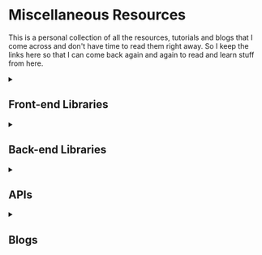 # Miscellaneous Resources     
<p>This is a personal collection of all the resources, tutorials and blogs that I come across and don't have time to read them right away. So I keep the links here so that I can come back again and again to read and learn stuff from here. </p>     

<details> 
<summary><h2>Front-end Libraries</h2></summary>
   
<details>
<summary><h3> React: </h3></summary>    

1. [developerway.com](https://www.developerway.com/?filter=react).   
###### tags: `frontend` `react` `blog` 

![developerway ss](./images/developerway.png)    

2. [Interactive way to learn React](https://react.gg/?s=visualized)       
###### tags: `interactive` `react` `visualisation` `fun` 
![react.gg ss](./images/reactgg.png)    

3. [The most common React Design Patterns-Part1](https://www.linkedin.com/pulse/most-common-react-design-patterns-baqir-nekfar/)    
[The most common React Design Patterns-Part2](https://www.linkedin.com/pulse/most-common-react-design-patterns-part2-baqir-nekfar/)    
###### tags: `Design Pattern` `react` `Blog` 
![react design pattern](./images/React%20Design%20Patterns.png)

</details>    
  
<details>
<summary><h3> JavaScript Libraries </h3></summary>
<h3> P5.js: </h3>   

1. [p5.js](https://p5js.org/)     

###### tags: `opensource` `animation` `creative design/coding` `interactive graphics` `data visualization`   

<details><summary><h5>Brief description about p5.js from ChatGPT</h5></summary>
<p>
It is a JavaScript library that makes it easy to create interactive graphics and animations in a web browser. p5.js is based on the Processing programming language and provides a simple and intuitive API for creating and manipulating graphics, sounds, and interactivity. 
</p>
<p>
With p5.js, you can create animations, generative art, games, data visualizations, and other interactive projects directly in your web browser using JavaScript. The library is open source and has a large community of users and contributors, which means there are many resources and examples available to help you get started and learn more about p5.js.    
</p>
</details>   
 
![p5js](./images/p5js.png)    

2. [Typing and Deleting Effect](https://usefulangle.com/post/75/typing-effect-animation-javascript-css)     

3. [Typewriter Effect](https://www.npmjs.com/package/typewriter-effect)

4. [Cool Animation for Login](https://codepen.io/m3eu/pen/VwYBbwO)    


</details>    
<details>
<summary><h3>CSS</h3></summary>     

1. [Fun with Viewport Units](https://css-tricks.com/fun-viewport-units/)    
2. [Precision Responsive Typography](https://codepen.io/MadeByMike/pen/YPJJYv)    
3. [Simplified Fluid Typography](https://css-tricks.com/simplified-fluid-typography/)   
4. [CSS Display Property](https://developer.mozilla.org/en-US/docs/Web/CSS/display)   
5. [CSS Specificity](https://developer.mozilla.org/en-US/docs/Web/CSS/Specificity)
6. [Best List of Tutorials for CSS](https://www.freecodecamp.org/news/best-css-and-css3-tutorial/)     
7. [CSS Layouts](https://developer.mozilla.org/en-US/docs/Learn/CSS/CSS_layout)
8. [CSS Grid by Example](https://gridbyexample.com/)
9. [The Experimental Layout Lab, A very interesting website!!!](https://labs.jensimmons.com/)

</details>
</details> 


<details>
<summary><h2>Back-end Libraries</h2></summary>
</details>


<details> 
<summary><h2>APIs</h2> </summary>   

1. [Mapbox API](https://docs.mapbox.com/api/overview/).   
###### tags: `map` `location`    

2. [Nasa API](https://api.nasa.gov/).   
3. [Favorite Quotes](https://favqs.com/api)    
4. [DB of Food Items and Recipes with Health Analysis](https://www.edamam.com/)     
5. [Fake e-commerce data](https://fakestoreapi.com/)
6. [How to Use an API](https://rapidapi.com/blog/how-to-use-an-api/)    
7. [Top AI Based APIs](https://rapidapi.com/collection/ai-based-apis)    
8. [Free Public APIs for Developers](https://rapidapi.com/collection/list-of-free-apis)
</details>     

<details>
<summary><h2>Blogs</h2></summary>
</details>


  



